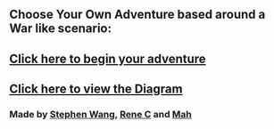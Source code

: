 ## **Choose Your Own Adventure based around a War like scenario:**

## [Click here to begin your adventure](D-Day.md)

## [Click here to view the Diagram]()

### Made by [Stephen Wang](), [Rene C]() and [Mah]()